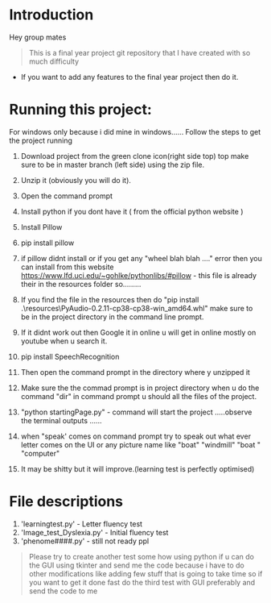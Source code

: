 # Introduction
Hey group mates 
> This is a final year project git repository that I have created with so much difficulty 

* If you want to add any features to the final year project then do it.










# Running this project:
For windows only because i did mine in windows......
Follow the steps to get the project running 
1. Download project from the green clone icon(right side top) top make sure to be in master branch (left side) using the zip file.
1. Unzip it (obviously you will do it).
1. Open the command prompt
1. Install python if you dont have it ( from the official python website )
1. Install Pillow
  1. pip install pillow
  1. if pillow didnt install or if you get any "wheel blah blah ...." error then you can install from this website https://www.lfd.uci.edu/~gohlke/pythonlibs/#pillow -  this file is already their in the resources folder so.........
  1. If you find the file in the resources then do "pip install .\resources\PyAudio-0.2.11-cp38-cp38-win_amd64.whl" make sure to be in the project directory in the command line prompt.
  1. If it didnt work out then Google it in online u will get in online mostly on youtube when u search it.
  
1. pip install SpeechRecognition 
1. Then open the command prompt in the directory where y unzipped it 
1. Make sure the the commad prompt is in project directory when u do the command "dir" in command prompt u should all the files of the project.
1. "python startingPage.py" - command will start the project .....observe the terminal outputs ......
1. when "speak' comes on command prompt try to speak out what ever letter comes on the UI or any picture name like "boat" "windmill" "boat "
"computer"
1. It may be shitty but it will improve.(learning test is perfectly optimised)

# File descriptions
1. 'learningtest.py' - Letter fluency test
1. 'Image_test_Dyslexia.py'  - Initial fluency test
1. 'phenome####.py' - still not ready ppl
> Please try to create another test some how using python if u can do the GUI using tkinter and send me the code because i have to do other modifications like adding few stuff that is going to take time so if you want to get it done fast do the third test with GUI preferably and send the code to me 

